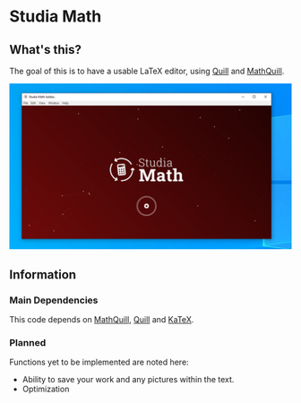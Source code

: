 # Studia Math



## What's this?

The goal of this is to have a usable LaTeX editor, using [Quill](http://quilljs.com/) and [MathQuill](http://mathquill.com/).

<img src="screenshot.png">


## Information

### Main Dependencies

This code depends on [MathQuill](http://docs.mathquill.com/en/latest/Getting_Started/), [Quill](https://quilljs.com/docs/quickstart/) and [KaTeX](https://github.com/Khan/KaTeX#usage).


### Planned

Functions yet to be implemented are noted here:

- Ability to save your work and any pictures within the text.
- Optimization